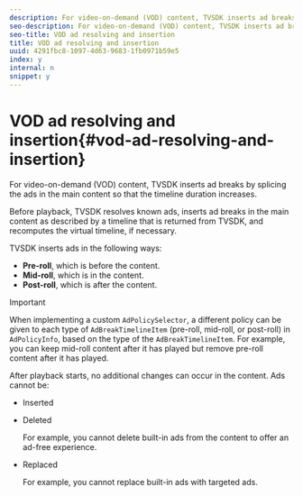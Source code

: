 ```yaml
---
description: For video-on-demand (VOD) content, TVSDK inserts ad breaks by splicing the ads in the main content so that the timeline duration increases.
seo-description: For video-on-demand (VOD) content, TVSDK inserts ad breaks by splicing the ads in the main content so that the timeline duration increases.
seo-title: VOD ad resolving and insertion
title: VOD ad resolving and insertion
uuid: 4291fbc8-1097-4d63-9683-1fb0971b59e5
index: y
internal: n
snippet: y
---
```


# VOD ad resolving and insertion{#vod-ad-resolving-and-insertion}

For video-on-demand (VOD) content, TVSDK inserts ad breaks by splicing the ads in the main content so that the timeline duration increases.

Before playback, TVSDK resolves known ads, inserts ad breaks in the main content as described by a timeline that is returned from TVSDK, and recomputes the virtual timeline, if necessary.

TVSDK inserts ads in the following ways:

* **Pre-roll**, which is before the content. 
* **Mid-roll**, which is in the content. 
* **Post-roll**, which is after the content.

>[!IMPORTANT]
>
>When implementing a custom `AdPolicySelector`, a different policy can be given to each type of `AdBreakTimelineItem` (pre-roll, mid-roll, or post-roll) in `AdPolicyInfo`, based on the type of the `AdBreakTimelineItem`. For example, you can keep mid-roll content after it has played but remove pre-roll content after it has played.

After playback starts,  no additional changes can occur in the content. Ads cannot be:

* Inserted 
* Deleted

  For example, you cannot delete built-in ads from the content to offer an ad-free experience. 
* Replaced

  For example, you cannot replace built-in ads with targeted ads.

